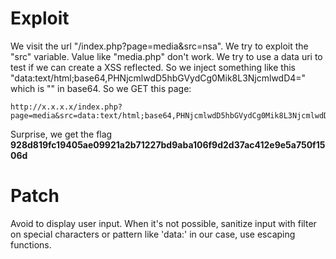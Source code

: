 # Exploit
We visit the url "/index.php?page=media&src=nsa". We try to exploit the "src" variable. Value like "media.php" don't work. We try to use a data uri to test if we can create a XSS reflected. So we inject something like this "data:text/html;base64,PHNjcmlwdD5hbGVydCg0Mik8L3NjcmlwdD4=" which is "<script>alert(42)</script>" in base64. So we GET this page:

```
http://x.x.x.x/index.php?page=media&src=data:text/html;base64,PHNjcmlwdD5hbGVydCg0Mik8L3NjcmlwdD4=
```

Surprise, we get the flag **928d819fc19405ae09921a2b71227bd9aba106f9d2d37ac412e9e5a750f1506d**

# Patch
Avoid to display user input. When it's not possible, sanitize input with filter on special characters or pattern like 'data:' in our case, use escaping functions.